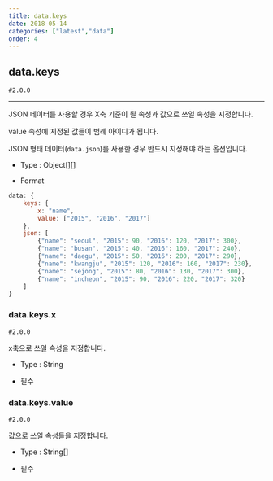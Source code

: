 ```yaml
---
title: data.keys
date: 2018-05-14
categories: ["latest","data"]
order: 4
---
```


## data.keys

`#2.0.0`

---

JSON 데이터를 사용할 경우 X축 기준이 될 속성과 값으로 쓰일 속성을 지정합니다.

value 속성에 지정된 값들이 범례 아이디가 됩니다.

JSON 형태 데이터(<code>data.json</code>)를 사용한 경우 반드시 지정해야 하는 옵션입니다.

* Type : Object[][]

* Format
```javascript
data: {
	keys: {
		x: "name",
		value: ["2015", "2016", "2017"]
	},
	json: [
		{"name": "seoul", "2015": 90, "2016": 120, "2017": 300},
		{"name": "busan", "2015": 40, "2016": 160, "2017": 240},
		{"name": "daegu", "2015": 50, "2016": 200, "2017": 290},
		{"name": "kwangju", "2015": 120, "2016": 160, "2017": 230},
		{"name": "sejong", "2015": 80, "2016": 130, "2017": 300},
		{"name": "incheon", "2015": 90, "2016": 220, "2017": 320}
	]
}
```

### data.keys.x

`#2.0.0`

x축으로 쓰일 속성을 지정합니다.

* Type : String

* 필수


### data.keys.value

`#2.0.0`

값으로 쓰일 속성들을 지정합니다.

* Type : String[]

* 필수
